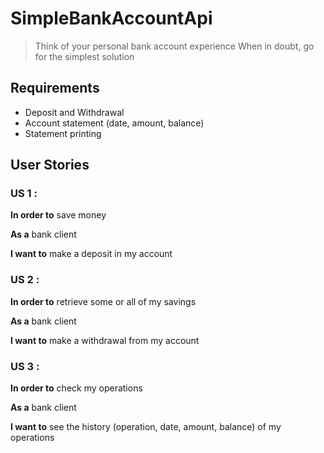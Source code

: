 # SimpleBankAccountApi
> Think of your personal bank account experience When in doubt, go for the simplest solution

## Requirements

- Deposit and Withdrawal
- Account statement (date, amount, balance)
- Statement printing

## User Stories

### US 1 :

**In order to** save money

**As a** bank client

**I want to** make a deposit in my account

### US 2 :

**In order to** retrieve some or all of my savings

**As a** bank client

**I want to** make a withdrawal from my account

### US 3 :

**In order to** check my operations

**As a** bank client

**I want to** see the history (operation, date, amount, balance) of my operations 

